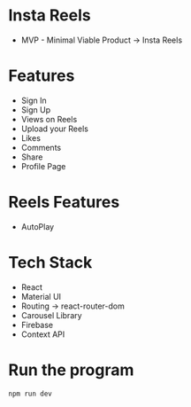 # Insta Reels
* MVP - Minimal Viable Product -> Insta Reels

# Features
* Sign In
* Sign Up
* Views on Reels
* Upload your Reels
* Likes
* Comments
* Share
* Profile Page

# Reels Features
* AutoPlay

# Tech Stack
* React
* Material UI
* Routing -> react-router-dom
* Carousel Library
* Firebase
* Context API

# Run the program

`npm run dev`
